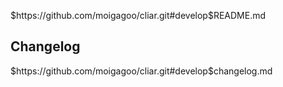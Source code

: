 <include>$https://github.com/moigagoo/cliar.git#develop$README.md</include>

## Changelog

<include sethead="3">$https://github.com/moigagoo/cliar.git#develop$changelog.md</include>
